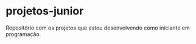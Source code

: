 # projetos-junior
Repositório com os projetos que estou desenvolvendo como iniciante em programação.
